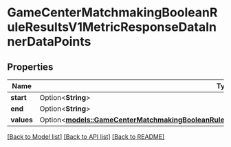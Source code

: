 # GameCenterMatchmakingBooleanRuleResultsV1MetricResponseDataInnerDataPoints

## Properties

Name | Type | Description | Notes
------------ | ------------- | ------------- | -------------
**start** | Option<**String**> |  | [optional]
**end** | Option<**String**> |  | [optional]
**values** | Option<[**models::GameCenterMatchmakingBooleanRuleResultsV1MetricResponseDataInnerDataPointsValues**](GameCenterMatchmakingBooleanRuleResultsV1MetricResponse_data_inner_dataPoints_values.md)> |  | [optional]

[[Back to Model list]](../README.md#documentation-for-models) [[Back to API list]](../README.md#documentation-for-api-endpoints) [[Back to README]](../README.md)


